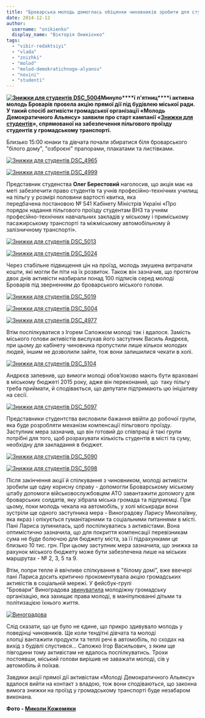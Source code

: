 ```yaml
---
title: "Броварська молодь домоглась обіцянки чиновників зробити для студентів знижки на проїзд по місту"
date: 2014-12-12
author: 
  username: "onikienko"
  display_name: "Вікторія Оникієнко"
tags: 
  - "vibir-redaktsiyi"
  - "vlada"
  - "znizhki"
  - "molod"
  - "molod-demokratichnogo-alyansu"
  - "novini"
  - "studenti"
---
```


**[![Знижки для студентів DSC_5004](https://mpz.brovary.org/wp-content/uploads/2014/12/Znizhki-dlya-studentiv-DSC_5004.jpg)](https://mpz.brovary.org/wp-content/uploads/2014/12/Znizhki-dlya-studentiv-DSC_5004.jpg)Минуло****ї** **п'ятниц****і активна молодь Броварів провела акцію прямої дії під будівлею міської ради. У такий спосіб активісти громадської організації «Молодь Демократичного Альянсу» заявили про старт кампанії «[Знижки для студентів](https://mpz.brovary.org/brovarska-molod-vimagatime-zakonnu-znizhku-na-proyizd-u-gromadskomu-transporti/)», спрямованої на забезпечення пільгового проїзду студентів у громадському транспорті.**

Близько 15:00 юнаки та дівчата почали збиратися біля броварського "білого дому", "озброєні" прапорами, плакатами та листівками.

[![Знижки для студентів DSC_4965](https://mpz.brovary.org/wp-content/uploads/2014/12/Znizhki-dlya-studentiv-DSC_4965.jpg)](https://mpz.brovary.org/wp-content/uploads/2014/12/Znizhki-dlya-studentiv-DSC_4965.jpg)

[![Знижки для студентів DSC_4999](https://mpz.brovary.org/wp-content/uploads/2014/12/Znizhki-dlya-studentiv-DSC_4999.jpg)](https://mpz.brovary.org/wp-content/uploads/2014/12/Znizhki-dlya-studentiv-DSC_4999.jpg)

Представник студенства **Олег Берестовий** наголосив, що акція має на меті забезпечити право студентів та учнів професійно-технічних училищ на пільгу у розмірі половини вартості квитка, яка передбачена постановою № 541 Кабінету Міністрів Україні «Про порядок надання пільгового проїзду студентам ВНЗ та учням професійно-технічних навчальних закладів у міському і приміському пасажирському транспорті та міжміському автомобільному й залізничному транспорті».

[![Знижки для студентів DSC_5013](https://mpz.brovary.org/wp-content/uploads/2014/12/Znizhki-dlya-studentiv-DSC_5013.jpg)](https://mpz.brovary.org/wp-content/uploads/2014/12/Znizhki-dlya-studentiv-DSC_5013.jpg)

[![Знижки для студентів DSC_5024](https://mpz.brovary.org/wp-content/uploads/2014/12/Znizhki-dlya-studentiv-DSC_5024.jpg)](https://mpz.brovary.org/wp-content/uploads/2014/12/Znizhki-dlya-studentiv-DSC_5024.jpg)

Через стабільне підвищення цін на проїзд, молодь змушена витрачати кошти, які могли би піти на їх розвиток. Також він зазначив, що протягом двох днів активісти назбирали понад 100 підписів серед молоді Броварів під зверненням до броварського міського голови.

[![Знижки для студентів DSC_5019](https://mpz.brovary.org/wp-content/uploads/2014/12/Znizhki-dlya-studentiv-DSC_5019.jpg)](https://mpz.brovary.org/wp-content/uploads/2014/12/Znizhki-dlya-studentiv-DSC_5019.jpg)

[![Знижки для студентів DSC_5004](https://mpz.brovary.org/wp-content/uploads/2014/12/Znizhki-dlya-studentiv-DSC_5004.jpg)](https://mpz.brovary.org/wp-content/uploads/2014/12/Znizhki-dlya-studentiv-DSC_5004.jpg)

[![Знижки для студентів DSC_4977](https://mpz.brovary.org/wp-content/uploads/2014/12/Znizhki-dlya-studentiv-DSC_4977.jpg)](https://mpz.brovary.org/wp-content/uploads/2014/12/Znizhki-dlya-studentiv-DSC_4977.jpg)

Втім поспілкуватися з Ігорем Сапожком молоді так і вдалося. Замість міського голови активістів вислухав його заступник Василь Андрєєв, при цьому до кабінету чиновника пропустили лише кількох молодих людей, іншим не дозволили зайти, тож вони залишилися чекати в холі.

[![Знижки для студентів DSC_5104](https://mpz.brovary.org/wp-content/uploads/2014/12/Znizhki-dlya-studentiv-DSC_5104.jpg)](https://mpz.brovary.org/wp-content/uploads/2014/12/Znizhki-dlya-studentiv-DSC_5104.jpg)

Андрєєв запевнив, що вимоги молоді обов’язково мають бути враховані в міському бюджеті 2015 року, адже він переконаний, що  таку пільгу треба приймати, й сподівається, що депутати підтримають цю ініціативу на сесії.

[![Знижки для студентів DSC_5097](https://mpz.brovary.org/wp-content/uploads/2014/12/Znizhki-dlya-studentiv-DSC_5097.jpg)](https://mpz.brovary.org/wp-content/uploads/2014/12/Znizhki-dlya-studentiv-DSC_5097.jpg)

Представники студентства висловили бажання ввійти до робочої групи, яка буде розробляти механізм компенсації пільгового проїзду. Заступник мера зазначив, що він готовий до співпраці й такі групи потрібні для того, щоб розрахувати кількість студентів в місті та суму, необхідну для закладання в бюджет.

[![Знижки для студентів DSC_5090](https://mpz.brovary.org/wp-content/uploads/2014/12/Znizhki-dlya-studentiv-DSC_5090.jpg)](https://mpz.brovary.org/wp-content/uploads/2014/12/Znizhki-dlya-studentiv-DSC_5090.jpg)

[![Знижки для студентів DSC_5098](https://mpz.brovary.org/wp-content/uploads/2014/12/Znizhki-dlya-studentiv-DSC_5098.jpg)](https://mpz.brovary.org/wp-content/uploads/2014/12/Znizhki-dlya-studentiv-DSC_5098.jpg)

Після закінчення акції й спілкування з чиновником, молоді активісти зробили ще одну корисну справу - допомогли Броварському міському штабу допомоги військовослужбовцям АТО завантажити допомогу для броварських солдатів, яку зібрала міська громада та підприємці. При цьому, поки молодь чекала на автомобіль, у холі міськради вони зустріли ще одного заступника мера - Виноградову Ларису Миколаївну, яка якраз і опікується гуманітарними та соціальними питаннями в місті. Пані Лариса зупинилась, щоб поспілкуватись з активістами. Вона оптимістично зазначила, що для покриття компенсації перевізникам сума не буде болючою для бюджету міста, за її підрахунками це близько 10 тис. грн. При цьому заступник мера зазначила, що знижка за рахунок міського бюджету може бути забезпечена лише на міських маршрутах - № 2, 3, 5 та 9.

Втім, попри тепле й ввічливе спілкування в "білому домі", вже ввечері пані Лариса досить критично прокоментувала акцію громадських активістів в соціальній мережі. У фейсбук-групі "Бровари" Виноградова [звинуватила](https://www.facebook.com/photo.php?fbid=898438133513638&set=gm.943142145715752&type=1) молодіжну громадську організацію, яка захищає права молоді, в маніпулюванні дітьми та політизацією їхнього життя.

[![Виноградова](https://mpz.brovary.org/wp-content/uploads/2014/12/Vinogradova.jpg)](https://mpz.brovary.org/wp-content/uploads/2014/12/Vinogradova.jpg)

Слід сказати, що це було не єдине, що прикро здивувало молодь у поведінці чиновників. Ще коли тендітні дівчата та молоді хлопці вантажити продукти та теплі речі в автомобіль, по сходах на вихід з будівлі спустився... Сапожко Ігор Васильович, з яким ще півгодини тому активістам не вдалось поспілкуватись. Трохи постоявши, міський голови вирішив не заважати молоді, сів у автомобіль й поїхав.

Завдяки акції прямої дії активістам «Молоді Демократичного Альянсу» вдалося вийти на контакт з владою, тож вони сподіваються, що законна вимога знижки на проїзд у громадському транспорті буде незабаром виконана.

**Фото - [Миколи Кожемяки](www.fotokray.com.ua)**
